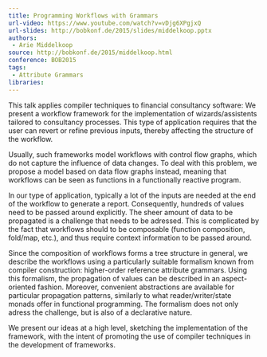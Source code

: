 ```yaml
---
title: Programming Workflows with Grammars
url-video: https://www.youtube.com/watch?v=vDjg6XPgjxQ
url-slides: http://bobkonf.de/2015/slides/middelkoop.pptx
authors:
 - Arie Middelkoop
source: http://bobkonf.de/2015/middelkoop.html
conference: BOB2015
tags:
 - Attribute Grammars
libraries:
---
```


This talk applies compiler techniques to financial consultancy software: We present a workflow framework for the implementation of wizards/assistents tailored to consultancy processes. This type of application requires that the user can revert or refine previous inputs, thereby affecting the structure of the workflow.

Usually, such frameworks model workflows with control flow graphs, which do not capture the influence of data changes. To deal with this problem, we propose a model based on data flow graphs instead, meaning that workflows can be seen as functions in a functionally reactive program.

In our type of application, typically a lot of the inputs are needed at the end of the workflow to generate a report. Consequently, hundreds of values need to be passed around explicitly. The sheer amount of data to be propagated is a challenge that needs to be adressed. This is complicated by the fact that workflows should to be composable (function composition, fold/map, etc.), and thus require context information to be passed around.

Since the composition of workflows forms a tree structure in general, we describe the workflows using a particularly suitable formalism known from compiler construction: higher-order reference attribute grammars. Using this formalism, the propagation of values can be described in an aspect-oriented fashion. Moreover, convenient abstractions are available for particular propagation patterns, similarly to what reader/writer/state monads offer in functional programming. The formalism does not only adress the challenge, but is also of a declarative nature.

We present our ideas at a high level, sketching the implementation of the framework, with the intent of promoting the use of compiler techniques in the development of frameworks.
